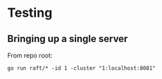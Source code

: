 # Testing

## Bringing up a single server

From repo root:

```
go run raft/* -id 1 -cluster "1:localhost:8081"
```
